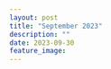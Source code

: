 ```yaml
---
layout: post
title: "September 2023"
description: ""
date: 2023-09-30
feature_image: 
---
```


<!--more-->
